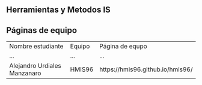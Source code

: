 ## Herramientas y Metodos IS

## Páginas de equipo

<table>
<tr> <td>Nombre estudiante</td> <td>Equipo</td><td> Página de equpo </td></tr>
<tr> <td>...</td> <td>...</td> <td>...</td> </tr>
<tr> <td>Alejandro Urdiales Manzanaro</td> <td>HMIS96</td> <td>https://hmis96.github.io/hmis96/</td> </tr>
</table>
